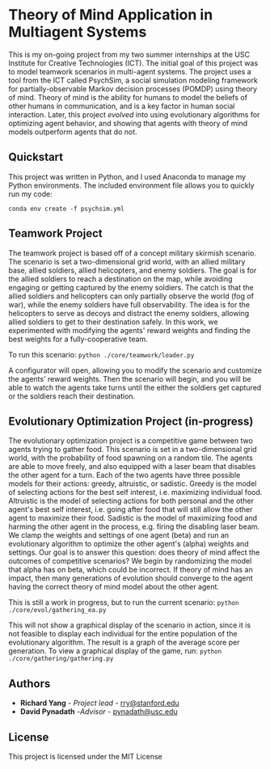 # Theory of Mind Application in Multiagent Systems

This is my on-going project from my two summer internships at the USC Institute for Creative Technologies (ICT). The initial goal of this project was to model teamwork scenarios in multi-agent systems. The project uses a tool from the ICT called PsychSim, a social simulation modeling framework for partially-observable Markov decision processes (POMDP) using theory of mind. Theory of mind is the ability for humans to model the beliefs of other humans in communication, and is a key factor in human social interaction. Later, this project *evolved* into using evolutionary algorithms for optimizing agent behavior, and showing that agents with theory of mind models outperform agents that do not.

## Quickstart

This project was written in Python, and I used Anaconda to manage my Python environments. The included environment file allows you to quickly run my code:

`conda env create -f psychsim.yml`

## Teamwork Project

The teamwork project is based off of a concept military skirmish scenario. The scenario is set a two-dimensional grid world, with an allied military base, allied soldiers, allied helicopters, and enemy soldiers. The goal is for the allied soldiers to reach a destination on the map, while avoiding engaging or getting captured by the enemy soldiers. The catch is that the allied soldiers and helicopters can only partially observe the world (fog of war), while the enemy soldiers have full observability. The idea is for the helicopters to serve as decoys and distract the enemy soldiers, allowing allied soldiers to get to their destination safely. In this work, we experimented with modifying the agents' reward weights and finding the best weights for a fully-cooperative team.

To run this scenario: `python ./core/teamwork/loader.py`

A configurator will open, allowing you to modify the scenario and customize the agents' reward weights. Then the scenario will begin, and you will be able to watch the agents take turns until the either the soldiers get captured or the soldiers reach their destination.

## Evolutionary Optimization Project (in-progress)

The evolutionary optimization project is a competitive game between two agents trying to gather food. This scenario is set in a two-dimensional grid world, with the probability of food spawning on a random tile. The agents are able to move freely, and also equipped with a laser beam that disables the other agent for a turn. Each of the two agents have three possible models for their actions: greedy, altruistic, or sadistic. Greedy is the model of selecting actions for the best self interest, i.e. maximizing individual food. Altruistic is the model of selecting actions for both personal and the other agent's best self interest, i.e. going after food that will still allow the other agent to maximize their food. Sadistic is the model of maximizing food and harming the other agent in the process, e.g. firing the disabling laser beam. We clamp the weights and settings of one agent (beta) and run an evolutionary algorithm to optimize the other agent's (alpha) weights and settings. Our goal is to answer this question: does theory of mind affect the outcomes of competitive scenarios? We begin by randomizing the model that alpha has on beta, which could be incorrect. If theory of mind has an impact, then many generations of evolution should converge to the agent having the correct theory of mind model about the other agent.

This is still a work in progress, but to run the current scenario: `python ./core/evol/gathering_ea.py`

This will not show a graphical display of the scenario in action, since it is not feasible to display each individual for the entire population of the evolutionary algorithm. The result is a graph of the average score per generation. To view a graphical display of the game, run: `python ./core/gathering/gathering.py`


## Authors

* **Richard Yang** - *Project lead* - rry@stanford.edu
* **David Pynadath** -*Advisor* - pynadath@usc.edu


## License

This project is licensed under the MIT License